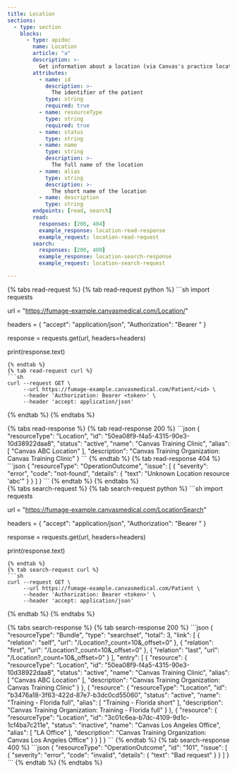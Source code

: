 ```yaml
---
title: Location
sections:
  - type: section
    blocks:
      - type: apidoc
        name: Location
        article: "a"
        description: >-
          Get information about a location (via Canvas's practice location)
        attributes:
          - name: id
            description: >-
              The identifier of the patient
            type: string
            required: true
          - name: resourceType
            type: string
            required: true
          - name: status
            type: string  
          - name: name
            type: string
            description: >-
              The full name of the location
          - name: alias
            type: string
            description: >-
              The short name of the location
          - name: description
            type: string
        endpoints: [read, search]
        read:
          responses: [200, 404]
          example_response: location-read-response
          example_request: location-read-request
        search:
          responses: [200, 400]
          example_response: location-search-response
          example_request: location-search-request

---
```

<div id="location-read-request">
{% tabs read-request %}
{% tab read-request python %}
```sh
import requests

url = "https://fumage-example.canvasmedical.com/Location/<id>"

headers = {
    "accept": "application/json",
    "Authorization": "Bearer <token>"
}

response = requests.get(url, headers=headers)

print(response.text)
```
{% endtab %}
{% tab read-request curl %}
```sh
curl --request GET \
     --url https://fumage-example.canvasmedical.com/Patient/<id> \
     --header 'Authorization: Bearer <token>' \
     --header 'accept: application/json'
```
{% endtab %}
{% endtabs %}
</div>

<div id="location-read-response">
{% tabs read-response %}
{% tab read-response 200 %}
```json
{
    "resourceType": "Location",
    "id": "50ea08f9-f4a5-4315-90e3-10d38922daa8",
    "status": "active",
    "name": "Canvas Training Clinic",
    "alias": [
        "Canvas ABC Location"
    ],
    "description": "Canvas Training Organization: Canvas Training Clinic"
}
```
{% endtab %}
{% tab read-response 404 %}
```json
{
    "resourceType": "OperationOutcome",
    "issue": [
        {
            "severity": "error",
            "code": "not-found",
            "details": {
                "text": "Unknown Location resource 'abc'"
            }
        }
    ]
}
```
{% endtab %}
{% endtabs %}
</div>

<div id="location-search-request">
{% tabs search-request %}
{% tab search-request python %}
```sh
import requests

url = "https://fumage-example.canvasmedical.com/LocationSearch"

headers = {
    "accept": "application/json",
    "Authorization": "Bearer <token>"
}

response = requests.get(url, headers=headers)

print(response.text)
```
{% endtab %}
{% tab search-request curl %}
```sh
curl --request GET \
     --url https://fumage-example.canvasmedical.com/Patient \
     --header 'Authorization: Bearer <token>' \
     --header 'accept: application/json'
```
{% endtab %}
{% endtabs %}
</div>

<div id="location-search-response">
{% tabs search-response %}
{% tab search-response 200 %}
```json
{
    "resourceType": "Bundle",
    "type": "searchset",
    "total": 3,
    "link": [
        {
            "relation": "self",
            "url": "/Location?_count=10&_offset=0"
        },
        {
            "relation": "first",
            "url": "/Location?_count=10&_offset=0"
        },
        {
            "relation": "last",
            "url": "/Location?_count=10&_offset=0"
        }
    ],
    "entry": [
        {
            "resource": {
                "resourceType": "Location",
                "id": "50ea08f9-f4a5-4315-90e3-10d38922daa8",
                "status": "active",
                "name": "Canvas Training Clinic",
                "alias": [
                    "Canvas ABC Location"
                ],
                "description": "Canvas Training Organization: Canvas Training Clinic"
            }
        },
        {
            "resource": {
                "resourceType": "Location",
                "id": "b3476a18-3f63-422d-87e7-b3dc0cd55060",
                "status": "active",
                "name": "Training - Florida full",
                "alias": [
                    "Training - Florida short"
                ],
                "description": "Canvas Training Organization: Training - Florida full"
            }
        },
        {
            "resource": {
                "resourceType": "Location",
                "id": "3c01c6ea-b7dc-4109-9d1c-1cf4ba7c211e",
                "status": "inactive",
                "name": "Canvas Los Angeles Office",
                "alias": [
                    "LA Office"
                ],
                "description": "Canvas Training Organization: Canvas Los Angeles Office"
            }
        }
    ]
}
```
{% endtab %}
{% tab search-response 400 %}
```json
{
  "resourceType": "OperationOutcome",
  "id": "101",
  "issue": [
    {
      "severity": "error",
      "code": "invalid",
      "details": {
        "text": "Bad request"
      }
    }
  ]
}
```
{% endtab %}
{% endtabs %}
</div>


